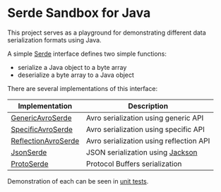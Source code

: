 # Serde Sandbox for Java

This project serves as a playground for demonstrating different data serialization formats using Java. 

A simple [Serde](./src/main/java/sandbox/serde/Serde.java) interface defines two simple functions:

- serialize a Java object to a byte array
- deserialize a byte array to a Java object

There are several implementations of this interface:

| Implementation | Description |
|----------------|-------------|
| [GenericAvroSerde](./src/main/java/sandbox/serde/avro/GenericAvroSerde.java)       | Avro serialization using generic API    |
| [SpecificAvroSerde](./src/main/java/sandbox/serde/avro/SpecificAvroSerde.java)     | Avro serialization using specific API   |
| [ReflectionAvroSerde](./src/main/java/sandbox/serde/avro/ReflectionAvroSerde.java) | Avro serialization using reflection API |
| [JsonSerde](./src/main/java/sandbox/serde/json/JsonSerde.java)                     | JSON serialization using [Jackson](https://github.com/FasterXML/jackson-databind) |
| [ProtoSerde](./src/main/java/sandbox/serde/proto/ProtoSerde.java)                  | Protocol Buffers serialization          |

Demonstration of each can be seen in [unit tests](./src/test/java/sandbox/serde).
